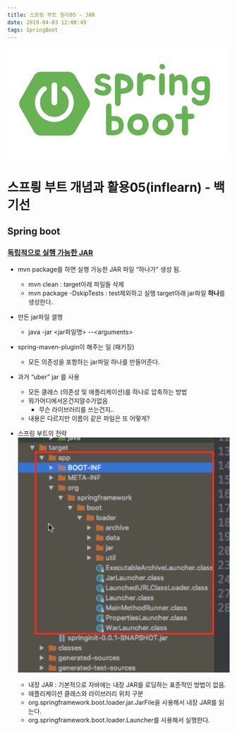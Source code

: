 ```yaml
---
title: 스프링 부트 원리05 - JAR
date: 2019-04-03 12:08:49
tags: SpringBoot
---
```

![springboot](images/springboot_logo.png)
# 스프릥 부트 개념과 활용05(inflearn) - 백기선 
## Spring boot

### [독립적으로 실행 가능한 JAR](https://docs.spring.io/spring-boot/docs/current/reference/html/executable-jar.html)
- mvn package를 하면 실행 가능한 ​JAR 파일 “하나가"​ 생성 됨.
    - mvn clean : target아래 파일들 삭제
    - mvn package -DskipTests : test제외하고 실행 target아래 jar파일 **하나**를 생성한다.
    
- 만든 jar파일 샐행
    - java -jar <jar파일명\> -\-<arguments\>
    
- spring-maven-plugin이 해주는 일 (패키징)
    - 모든 의존성을 포함하는 jar파일 하나를 만들어준다.

- 과거 “uber” jar 를 사용
    - 모든 클래스 (의존성 및 애플리케이션)를 하나로 압축하는 방법
    - 뭐가어디에서온건지알수가없음
        - 무슨 라이브러리를 쓰는건지..
    - 내용은 다르지만 이름이 같은 파일은 또 어떻게?

- 스프링 부트의 전략
![springboot](images/springboot/springboot05-1.png)
    - 내장 JAR : 기본적으로 자바에는 내장 JAR를 로딩하는 ​표준적인 방법이 없음​. 
    - 애플리케이션 클래스와 라이브러리 위치 구분
    - org.springframework.boot.loader.jar.JarFile을 사용해서 내장 JAR를 읽는다. 
    - org.springframework.boot.loader.Launcher를 사용해서 실행한다.
<br><br>